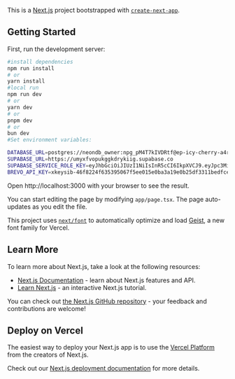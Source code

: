 This is a [Next.js](https://nextjs.org) project bootstrapped with [`create-next-app`](https://nextjs.org/docs/app/api-reference/cli/create-next-app).

## Getting Started

First, run the development server:
```bash
#install dependencies
npm run install
# or
yarn install
#local run
npm run dev
# or
yarn dev
# or
pnpm dev
# or
bun dev
#Set environment variables:

DATABASE_URL=postgres://neondb_owner:npg_pM4T7kIVDRtf@ep-icy-cherry-a4rnw6g0-pooler.us-east-1.aws.neon.tech/neondb?sslmode=require
SUPABASE_URL=https://umyxfvopukggkdrykiig.supabase.co
SUPABASE_SERVICE_ROLE_KEY=eyJhbGciOiJIUzI1NiIsInR5cCI6IkpXVCJ9.eyJpc3MiOiJzdXBhYmFzZSIsInJlZiI6InVteXhmdm9wdWtnZ2tkcnlraWlnIiwicm9sZSI6InNlcnZpY2Vfcm9sZSIsImlhdCI6MTc0MTM3ODI2NiwiZXhwIjoyMDU2OTU0MjY2fQ.vA3GnVrqea2te-r2Y1MsQJAqNZFHs_DAgeJVi7nWDho
BREVO_API_KEY=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
```
Open http://localhost:3000 with your browser to see the result.

You can start editing the page by modifying `app/page.tsx`. The page auto-updates as you edit the file.

This project uses [`next/font`](https://nextjs.org/docs/app/building-your-application/optimizing/fonts) to automatically optimize and load [Geist](https://vercel.com/font), a new font family for Vercel.

## Learn More

To learn more about Next.js, take a look at the following resources:

- [Next.js Documentation](https://nextjs.org/docs) - learn about Next.js features and API.
- [Learn Next.js](https://nextjs.org/learn) - an interactive Next.js tutorial.

You can check out [the Next.js GitHub repository](https://github.com/vercel/next.js) - your feedback and contributions are welcome!

## Deploy on Vercel

The easiest way to deploy your Next.js app is to use the [Vercel Platform](https://vercel.com/new?utm_medium=default-template&filter=next.js&utm_source=create-next-app&utm_campaign=create-next-app-readme) from the creators of Next.js.

Check out our [Next.js deployment documentation](https://nextjs.org/docs/app/building-your-application/deploying) for more details.

